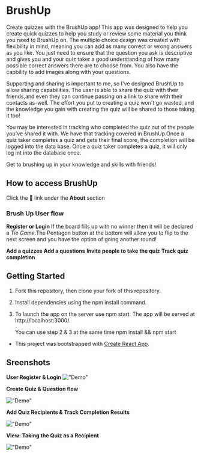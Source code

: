 # BrushUp

Create quizzes with the BrushUp app! This app was designed to help you create quick quizzes to help you study or review some material you think you need to BrushUp on. The multiple choice design was created with flexibility in mind, meaning you can add as many correct or wrong answers as you like. You just need to ensure that the question you ask is descriptive and gives you and your quiz taker a good understanding of how many possible correct answers there are to choose from. You also have the capbility to add images along with your questions.

Supporting and sharing is important to me, so I've designed BrushUp to allow sharing capabilities. The user is able to share the quiz with their friends,and even they can continue passing on a link to share with their contacts as-well. The effort you put to creating a quiz won't go wasted, and the knowledge you gain with creating the quiz will be shared to those taking it too!

You may be interested in tracking who completed the quiz out of the people you've shared it with. We have that tracking covered in BrushUp.Once a quiz taker completes a quiz and gets their final score, the completion will be logged into the data base. Once a quiz taker completes a quiz, it will only log int into the database once.

Get to brushing up in your knowledge and skills with friends!

## How to access BrushUp

Click the :paperclip: link under the **About** section

### Brush Up User flow

**Register or Login**
If the board fills up with no winner then it will be declared a _Tie Game_.The Pentagon button at the bottom will allow you to flip to the next screen and you have the option of going another round!

**Add a quizzes**
**Add a questions**
**Invite people to take the quiz**
**Track quiz completion**

## Getting Started

1. Fork this repository, then clone your fork of this repository.
2. Install dependencies using the npm install command.
3. To launch the app on the server use npm start. The app will be served at http://localhost:3000/.

   You can use step 2 & 3 at the same time npm install && npm start

- This project was bootstrapped with [Create React App](https://github.com/facebookincubator/create-react-app).

## Sreenshots

**User Register & Login**
!["Demo"](TBD)

**Create Quiz & Question flow**

!["Demo"](TBD)

**Add Quiz Recipients & Track Completion Results**

!["Demo"](TBD)

**View: Taking the Quiz as a Recipient**

!["Demo"](TBD)

